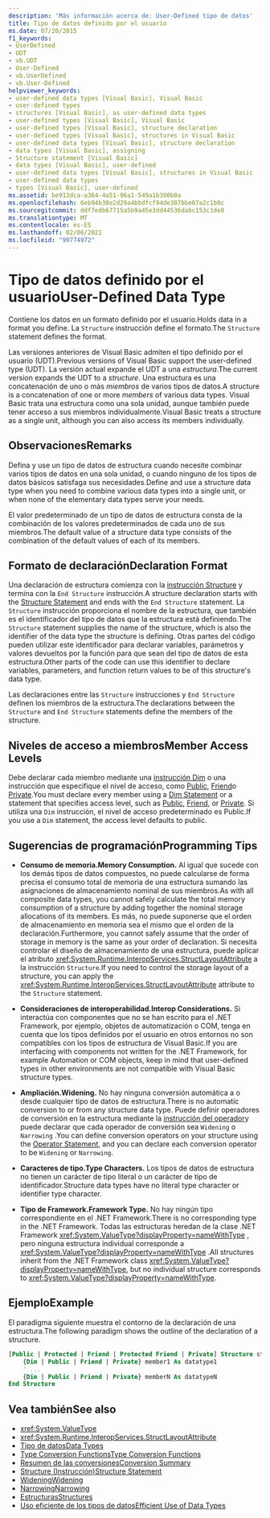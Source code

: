 ```yaml
---
description: 'Más información acerca de: User-Defined tipo de datos'
title: Tipo de datos definido por el usuario
ms.date: 07/20/2015
f1_keywords:
- UserDefined
- UDT
- vb.UDT
- User-Defined
- vb.UserDefined
- vb.User-Defined
helpviewer_keywords:
- user-defined data types [Visual Basic], Visual Basic
- user-defined types
- structures [Visual Basic], as user-defined data types
- user-defined types [Visual Basic], Visual Basic
- user-defined types [Visual Basic], structure declaration
- user-defined types [Visual Basic], structures in Visual Basic
- user-defined data types [Visual Basic], structure declaration
- data types [Visual Basic], assigning
- Structure statement [Visual Basic]
- data types [Visual Basic], user-defined
- user-defined data types [Visual Basic], structures in Visual Basic
- user-defined data types
- types [Visual Basic], user-defined
ms.assetid: be913dca-a364-4a51-96a1-549a1b390b0a
ms.openlocfilehash: 6eb94b38e2d29a4bbdfcf94de307bbe07a2c1b0c
ms.sourcegitcommit: ddf7edb67715a5b9a45e3dd44536dabc153c1de0
ms.translationtype: MT
ms.contentlocale: es-ES
ms.lasthandoff: 02/06/2021
ms.locfileid: "99774972"
---
```

# <a name="user-defined-data-type"></a><span data-ttu-id="dbdfa-103">Tipo de datos definido por el usuario</span><span class="sxs-lookup"><span data-stu-id="dbdfa-103">User-Defined Data Type</span></span>

<span data-ttu-id="dbdfa-104">Contiene los datos en un formato definido por el usuario.</span><span class="sxs-lookup"><span data-stu-id="dbdfa-104">Holds data in a format you define.</span></span> <span data-ttu-id="dbdfa-105">La `Structure` instrucción define el formato.</span><span class="sxs-lookup"><span data-stu-id="dbdfa-105">The `Structure` statement defines the format.</span></span>

<span data-ttu-id="dbdfa-106">Las versiones anteriores de Visual Basic admiten el tipo definido por el usuario (UDT).</span><span class="sxs-lookup"><span data-stu-id="dbdfa-106">Previous versions of Visual Basic support the user-defined type (UDT).</span></span> <span data-ttu-id="dbdfa-107">La versión actual expande el UDT a una *estructura*.</span><span class="sxs-lookup"><span data-stu-id="dbdfa-107">The current version expands the UDT to a *structure*.</span></span> <span data-ttu-id="dbdfa-108">Una estructura es una concatenación de uno o más *miembros* de varios tipos de datos.</span><span class="sxs-lookup"><span data-stu-id="dbdfa-108">A structure is a concatenation of one or more *members* of various data types.</span></span> <span data-ttu-id="dbdfa-109">Visual Basic trata una estructura como una sola unidad, aunque también puede tener acceso a sus miembros individualmente.</span><span class="sxs-lookup"><span data-stu-id="dbdfa-109">Visual Basic treats a structure as a single unit, although you can also access its members individually.</span></span>

## <a name="remarks"></a><span data-ttu-id="dbdfa-110">Observaciones</span><span class="sxs-lookup"><span data-stu-id="dbdfa-110">Remarks</span></span>

<span data-ttu-id="dbdfa-111">Defina y use un tipo de datos de estructura cuando necesite combinar varios tipos de datos en una sola unidad, o cuando ninguno de los tipos de datos básicos satisfaga sus necesidades.</span><span class="sxs-lookup"><span data-stu-id="dbdfa-111">Define and use a structure data type when you need to combine various data types into a single unit, or when none of the elementary data types serve your needs.</span></span>

<span data-ttu-id="dbdfa-112">El valor predeterminado de un tipo de datos de estructura consta de la combinación de los valores predeterminados de cada uno de sus miembros.</span><span class="sxs-lookup"><span data-stu-id="dbdfa-112">The default value of a structure data type consists of the combination of the default values of each of its members.</span></span>

## <a name="declaration-format"></a><span data-ttu-id="dbdfa-113">Formato de declaración</span><span class="sxs-lookup"><span data-stu-id="dbdfa-113">Declaration Format</span></span>

<span data-ttu-id="dbdfa-114">Una declaración de estructura comienza con la [instrucción Structure](../statements/structure-statement.md) y termina con la `End Structure` instrucción.</span><span class="sxs-lookup"><span data-stu-id="dbdfa-114">A structure declaration starts with the [Structure Statement](../statements/structure-statement.md) and ends with the `End Structure` statement.</span></span> <span data-ttu-id="dbdfa-115">La `Structure` instrucción proporciona el nombre de la estructura, que también es el identificador del tipo de datos que la estructura está definiendo.</span><span class="sxs-lookup"><span data-stu-id="dbdfa-115">The `Structure` statement supplies the name of the structure, which is also the identifier of the data type the structure is defining.</span></span> <span data-ttu-id="dbdfa-116">Otras partes del código pueden utilizar este identificador para declarar variables, parámetros y valores devueltos por la función para que sean del tipo de datos de esta estructura.</span><span class="sxs-lookup"><span data-stu-id="dbdfa-116">Other parts of the code can use this identifier to declare variables, parameters, and function return values to be of this structure's data type.</span></span>

<span data-ttu-id="dbdfa-117">Las declaraciones entre las `Structure` instrucciones y `End Structure` definen los miembros de la estructura.</span><span class="sxs-lookup"><span data-stu-id="dbdfa-117">The declarations between the `Structure` and `End Structure` statements define the members of the structure.</span></span>

## <a name="member-access-levels"></a><span data-ttu-id="dbdfa-118">Niveles de acceso a miembros</span><span class="sxs-lookup"><span data-stu-id="dbdfa-118">Member Access Levels</span></span>

<span data-ttu-id="dbdfa-119">Debe declarar cada miembro mediante una [instrucción Dim](../statements/dim-statement.md) o una instrucción que especifique el nivel de acceso, como [Public](../modifiers/public.md), [Friend](../modifiers/friend.md)o [Private](../modifiers/private.md).</span><span class="sxs-lookup"><span data-stu-id="dbdfa-119">You must declare every member using a [Dim Statement](../statements/dim-statement.md) or a statement that specifies access level, such as [Public](../modifiers/public.md), [Friend](../modifiers/friend.md), or [Private](../modifiers/private.md).</span></span> <span data-ttu-id="dbdfa-120">Si utiliza una `Dim` instrucción, el nivel de acceso predeterminado es Public.</span><span class="sxs-lookup"><span data-stu-id="dbdfa-120">If you use a `Dim` statement, the access level defaults to public.</span></span>

## <a name="programming-tips"></a><span data-ttu-id="dbdfa-121">Sugerencias de programación</span><span class="sxs-lookup"><span data-stu-id="dbdfa-121">Programming Tips</span></span>

- <span data-ttu-id="dbdfa-122">**Consumo de memoria.**</span><span class="sxs-lookup"><span data-stu-id="dbdfa-122">**Memory Consumption.**</span></span> <span data-ttu-id="dbdfa-123">Al igual que sucede con los demás tipos de datos compuestos, no puede calcularse de forma precisa el consumo total de memoria de una estructura sumando las asignaciones de almacenamiento nominal de sus miembros.</span><span class="sxs-lookup"><span data-stu-id="dbdfa-123">As with all composite data types, you cannot safely calculate the total memory consumption of a structure by adding together the nominal storage allocations of its members.</span></span> <span data-ttu-id="dbdfa-124">Es más, no puede suponerse que el orden de almacenamiento en memoria sea el mismo que el orden de la declaración.</span><span class="sxs-lookup"><span data-stu-id="dbdfa-124">Furthermore, you cannot safely assume that the order of storage in memory is the same as your order of declaration.</span></span> <span data-ttu-id="dbdfa-125">Si necesita controlar el diseño de almacenamiento de una estructura, puede aplicar el atributo <xref:System.Runtime.InteropServices.StructLayoutAttribute> a la instrucción `Structure`.</span><span class="sxs-lookup"><span data-stu-id="dbdfa-125">If you need to control the storage layout of a structure, you can apply the <xref:System.Runtime.InteropServices.StructLayoutAttribute> attribute to the `Structure` statement.</span></span>

- <span data-ttu-id="dbdfa-126">**Consideraciones de interoperabilidad.**</span><span class="sxs-lookup"><span data-stu-id="dbdfa-126">**Interop Considerations.**</span></span> <span data-ttu-id="dbdfa-127">Si interactúa con componentes que no se han escrito para el .NET Framework, por ejemplo, objetos de automatización o COM, tenga en cuenta que los tipos definidos por el usuario en otros entornos no son compatibles con los tipos de estructura de Visual Basic.</span><span class="sxs-lookup"><span data-stu-id="dbdfa-127">If you are interfacing with components not written for the .NET Framework, for example Automation or COM objects, keep in mind that user-defined types in other environments are not compatible with Visual Basic structure types.</span></span>

- <span data-ttu-id="dbdfa-128">**Ampliación.**</span><span class="sxs-lookup"><span data-stu-id="dbdfa-128">**Widening.**</span></span> <span data-ttu-id="dbdfa-129">No hay ninguna conversión automática a o desde cualquier tipo de datos de estructura.</span><span class="sxs-lookup"><span data-stu-id="dbdfa-129">There is no automatic conversion to or from any structure data type.</span></span> <span data-ttu-id="dbdfa-130">Puede definir operadores de conversión en la estructura mediante la [instrucción del operador](../statements/operator-statement.md)y puede declarar que cada operador de conversión sea `Widening` o `Narrowing` .</span><span class="sxs-lookup"><span data-stu-id="dbdfa-130">You can define conversion operators on your structure using the [Operator Statement](../statements/operator-statement.md), and you can declare each conversion operator to be `Widening` or `Narrowing`.</span></span>

- <span data-ttu-id="dbdfa-131">**Caracteres de tipo.**</span><span class="sxs-lookup"><span data-stu-id="dbdfa-131">**Type Characters.**</span></span> <span data-ttu-id="dbdfa-132">Los tipos de datos de estructura no tienen un carácter de tipo literal o un carácter de tipo de identificador.</span><span class="sxs-lookup"><span data-stu-id="dbdfa-132">Structure data types have no literal type character or identifier type character.</span></span>

- <span data-ttu-id="dbdfa-133">**Tipo de Framework.**</span><span class="sxs-lookup"><span data-stu-id="dbdfa-133">**Framework Type.**</span></span> <span data-ttu-id="dbdfa-134">No hay ningún tipo correspondiente en el .NET Framework.</span><span class="sxs-lookup"><span data-stu-id="dbdfa-134">There is no corresponding type in the .NET Framework.</span></span> <span data-ttu-id="dbdfa-135">Todas las estructuras heredan de la clase .NET Framework <xref:System.ValueType?displayProperty=nameWithType> , pero ninguna estructura individual corresponde a <xref:System.ValueType?displayProperty=nameWithType> .</span><span class="sxs-lookup"><span data-stu-id="dbdfa-135">All structures inherit from the .NET Framework class <xref:System.ValueType?displayProperty=nameWithType>, but no individual structure corresponds to <xref:System.ValueType?displayProperty=nameWithType>.</span></span>

## <a name="example"></a><span data-ttu-id="dbdfa-136">Ejemplo</span><span class="sxs-lookup"><span data-stu-id="dbdfa-136">Example</span></span>

<span data-ttu-id="dbdfa-137">El paradigma siguiente muestra el contorno de la declaración de una estructura.</span><span class="sxs-lookup"><span data-stu-id="dbdfa-137">The following paradigm shows the outline of the declaration of a structure.</span></span>

```vb
[Public | Protected | Friend | Protected Friend | Private] Structure structname
    {Dim | Public | Friend | Private} member1 As datatype1
    ' ...
    {Dim | Public | Friend | Private} memberN As datatypeN
End Structure
```

## <a name="see-also"></a><span data-ttu-id="dbdfa-138">Vea también</span><span class="sxs-lookup"><span data-stu-id="dbdfa-138">See also</span></span>

- <xref:System.ValueType>
- <xref:System.Runtime.InteropServices.StructLayoutAttribute>
- [<span data-ttu-id="dbdfa-139">Tipo de datos</span><span class="sxs-lookup"><span data-stu-id="dbdfa-139">Data Types</span></span>](index.md)
- [<span data-ttu-id="dbdfa-140">Type Conversion Functions</span><span class="sxs-lookup"><span data-stu-id="dbdfa-140">Type Conversion Functions</span></span>](../functions/type-conversion-functions.md)
- [<span data-ttu-id="dbdfa-141">Resumen de las conversiones</span><span class="sxs-lookup"><span data-stu-id="dbdfa-141">Conversion Summary</span></span>](../keywords/conversion-summary.md)
- [<span data-ttu-id="dbdfa-142">Structure (Instrucción)</span><span class="sxs-lookup"><span data-stu-id="dbdfa-142">Structure Statement</span></span>](../statements/structure-statement.md)
- [<span data-ttu-id="dbdfa-143">Widening</span><span class="sxs-lookup"><span data-stu-id="dbdfa-143">Widening</span></span>](../modifiers/widening.md)
- [<span data-ttu-id="dbdfa-144">Narrowing</span><span class="sxs-lookup"><span data-stu-id="dbdfa-144">Narrowing</span></span>](../modifiers/narrowing.md)
- [<span data-ttu-id="dbdfa-145">Estructuras</span><span class="sxs-lookup"><span data-stu-id="dbdfa-145">Structures</span></span>](../../programming-guide/language-features/data-types/structures.md)
- [<span data-ttu-id="dbdfa-146">Uso eficiente de los tipos de datos</span><span class="sxs-lookup"><span data-stu-id="dbdfa-146">Efficient Use of Data Types</span></span>](../../programming-guide/language-features/data-types/efficient-use-of-data-types.md)
